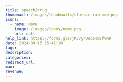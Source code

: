 ```yaml
---
title: speech2drug
thumbnail: /images/thumbnails/classic-rainbow.png
icons:
  - name: Name
    image: /images/icons/name.png
    url: null
help_link: https://forms.gle/jMJVy4Jdq14x8fVM9
date: 2024-09-15 15:41:18
tags:
description:
categories:
redirect_url:
mau:
revenue:
---
```

